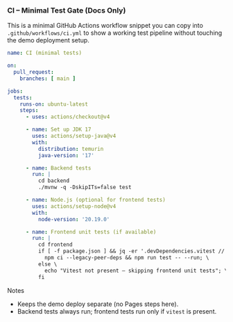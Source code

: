 ### CI – Minimal Test Gate (Docs Only)

This is a minimal GitHub Actions workflow snippet you can copy into `.github/workflows/ci.yml` to show a working test pipeline without touching the demo deployment setup.

```yaml
name: CI (minimal tests)

on:
  pull_request:
    branches: [ main ]

jobs:
  tests:
    runs-on: ubuntu-latest
    steps:
      - uses: actions/checkout@v4

      - name: Set up JDK 17
        uses: actions/setup-java@v4
        with:
          distribution: temurin
          java-version: '17'

      - name: Backend tests
        run: |
          cd backend
          ./mvnw -q -DskipITs=false test

      - name: Node.js (optional for frontend tests)
        uses: actions/setup-node@v4
        with:
          node-version: '20.19.0'

      - name: Frontend unit tests (if available)
        run: |
          cd frontend
          if [ -f package.json ] && jq -er '.devDependencies.vitest // .dependencies.vitest' package.json >/dev/null 2>&1; then \
            npm ci --legacy-peer-deps && npm run test -- --run; \
          else \
            echo "Vitest not present — skipping frontend unit tests"; \
          fi
```

Notes
- Keeps the demo deploy separate (no Pages steps here).
- Backend tests always run; frontend tests run only if `vitest` is present.

